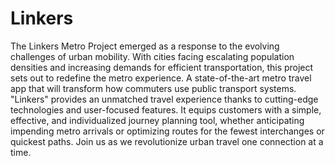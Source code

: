 # Linkers
The Linkers Metro Project emerged as a response to the evolving challenges of urban mobility. With cities facing escalating population densities and increasing demands for efficient transportation, this project sets out to redefine the metro experience.
A state-of-the-art metro travel app that will transform how commuters use public transport systems.
"Linkers" provides an unmatched travel experience thanks to cutting-edge technologies and user-focused features. 
It equips customers with a simple, effective, and individualized journey planning tool, whether anticipating impending metro arrivals or optimizing routes for the fewest interchanges or quickest paths. Join us as we revolutionize urban travel one connection at a time.
